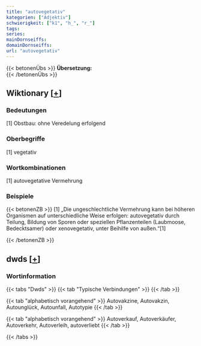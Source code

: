```yaml
---
title: "autovegetativ"
kategorien: ["Adjektiv"]
schwierigkeit: ["k1", "h_", "r_"]
tags:
series:
mainDornseiffs:
domainDornseiffs:
url: "autovegetativ"
---
```


{{< betonenÜbs >}}
**Übersetzung:**  
{{< /betonenÜbs >}}

## Wiktionary [[+](https://de.wiktionary.org/wiki/autovegetativ)]

### Bedeutungen
[1] Obstbau: ohne Veredelung erfolgend  

### Oberbegriffe
[1] vegetativ  

### Wortkombinationen
[1] autovegetative Vermehrung  

### Beispiele
{{< betonenZB >}}
[1] „Die ungeschlechtliche Vermehrung kann bei höheren Organismen auf unterschiedliche Weise erfolgen: autovegetativ durch Teilung, Bildung von Sporen oder speziellen Pflanzenteilen (Laubmoose, Bedecktsamer) oder xenovegetativ, unter Beihilfe von außen.“[1]  

{{< /betonenZB >}}


## dwds [[+](https://www.dwds.de/wb/autovegetativ)]

### Wortinformation
{{< tabs "Dwds" >}}
{{< tab "Typische Verbindungen" >}}
{{< /tab >}}

{{< tab "alphabetisch vorangehend" >}}
Autovakzine, Autovakzin, Autounglück, Autounfall, Autotypie
{{< /tab >}}

{{< tab "alphabetisch vorangehend" >}}
Autoverkauf, Autoverkäufer, Autoverkehr, Autoverleih, autoverliebt
{{< /tab >}}

{{< /tabs >}}

